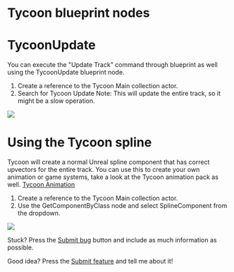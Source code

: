 # Tycoon blueprint nodes

# TycoonUpdate

You can execute the "Update Track" command through blueprint as well using the TycoonUpdate blueprint node.
1. Create a reference to the Tycoon Main collection actor.
2. Search for Tycoon Update
Note: This will update the entire track, so it might be a slow operation. 

![](/img/tycoonupdatebp.PNG)


# Using the Tycoon spline

Tycoon will create a normal Unreal spline component that has correct upvectors for the entire track.
You can use this to create your own animation or game systems, take a look at the Tycoon animation pack as well. [Tycoon Animation](install_tycoon_animation.md)

1. Create a reference to the Tycoon Main collection actor.
2. Use the GetComponentByClass node and select SplineComponent from the dropdown.

![](/img/tycoonsplinebp.PNG)


Stuck?
Press the [Submit bug](https://tycoon.atlassian.net/servicedesk/customer/portal/3/group/3/create/10014) button and include as much information as possible.

Good idea?
Press the [Submit feature](https://tycoon.atlassian.net/servicedesk/customer/portal/3/group/3/create/10015) and tell me about it!
